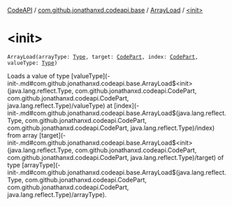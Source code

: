 [CodeAPI](../../index.md) / [com.github.jonathanxd.codeapi.base](../index.md) / [ArrayLoad](index.md) / [&lt;init&gt;](.)

# &lt;init&gt;

`ArrayLoad(arrayType: `[`Type`](http://docs.oracle.com/javase/6/docs/api/java/lang/reflect/Type.html)`, target: `[`CodePart`](../../com.github.jonathanxd.codeapi/-code-part/index.md)`, index: `[`CodePart`](../../com.github.jonathanxd.codeapi/-code-part/index.md)`, valueType: `[`Type`](http://docs.oracle.com/javase/6/docs/api/java/lang/reflect/Type.html)`)`

Loads a value of type [valueType](-init-.md#com.github.jonathanxd.codeapi.base.ArrayLoad$<init>(java.lang.reflect.Type, com.github.jonathanxd.codeapi.CodePart, com.github.jonathanxd.codeapi.CodePart, java.lang.reflect.Type)/valueType) at [index](-init-.md#com.github.jonathanxd.codeapi.base.ArrayLoad$<init>(java.lang.reflect.Type, com.github.jonathanxd.codeapi.CodePart, com.github.jonathanxd.codeapi.CodePart, java.lang.reflect.Type)/index) from array [target](-init-.md#com.github.jonathanxd.codeapi.base.ArrayLoad$<init>(java.lang.reflect.Type, com.github.jonathanxd.codeapi.CodePart, com.github.jonathanxd.codeapi.CodePart, java.lang.reflect.Type)/target) of type [arrayType](-init-.md#com.github.jonathanxd.codeapi.base.ArrayLoad$<init>(java.lang.reflect.Type, com.github.jonathanxd.codeapi.CodePart, com.github.jonathanxd.codeapi.CodePart, java.lang.reflect.Type)/arrayType).

